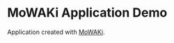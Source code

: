 # MoWAKi Application Demo

Application created with [MoWAKi].

[MoWAKi]: https://github.com/rshk/mowaki

